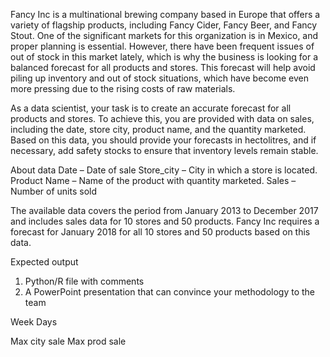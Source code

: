 Fancy Inc is a multinational brewing company based in Europe that offers a variety of flagship products, including Fancy Cider, Fancy Beer, and Fancy Stout. One of the significant markets for this organization is in Mexico, and proper planning is essential. However, there have been frequent issues of out of stock in this market lately, which is why the business is looking for a balanced forecast for all products and stores. This forecast will help avoid piling up inventory and out of stock situations, which have become even more pressing due to the rising costs of raw materials.

As a data scientist, your task is to create an accurate forecast for all products and stores. To achieve this, you are provided with data on sales, including the date, store city, product name, and the quantity marketed. Based on this data, you should provide your forecasts in hectolitres, and if necessary, add safety stocks to ensure that inventory levels remain stable.

About data
Date – Date of sale
Store_city – City in which a store is located.
Product Name – Name of the product with quantity marketed.
Sales – Number of units sold

The available data covers the period from January 2013 to December 2017 and includes sales data for 10 stores and 50 products. Fancy Inc requires a forecast for January 2018 for all 10 stores and 50 products based on this data.

Expected output
1.	Python/R file with comments
2.	A PowerPoint presentation that can convince your methodology to the team



Week 
Days

Max city sale
Max prod sale

